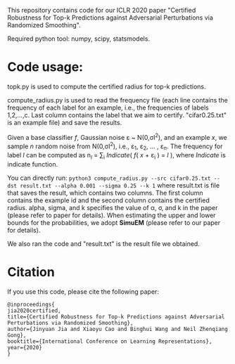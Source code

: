 This repository contains code for our ICLR 2020 paper "Certified Robustness for Top-k Predictions against Adversarial Perturbations via Randomized Smoothing".

Required python tool: numpy, scipy, statsmodels. 

# Code usage: 

topk.py is used to compute the certified radius for top-k predictions. 

compute_radius.py is used to read the frequency file (each line contains the frequency of each label for an example, i.e., the frequencies of labels 1,2,...,c. Last column contains the label that we aim to certify. "cifar0.25.txt" is an example file) and save the results. 

Given a base classifier _f_, Gaussian noise &epsilon; ~ N(0,&sigma;I<sup>2</sup>), and an example _x_, we sample _n_ random noise from N(0,&sigma;I<sup>2</sup>), i.e., &epsilon;<sub>1</sub>, &epsilon;<sub>2</sub>, ... , &epsilon;<sub>_n_</sub>. The frequency for label _l_ can be computed as n<sub>_l_</sub> = &sum;<sub>i</sub> _Indicate_( _f_( _x_ + &epsilon;<sub>i</sub> ) = _l_ ), where _Indicate_ is indicate function. 

You can directly run:
``` python3 compute_radius.py --src cifar0.25.txt --dst result.txt --alpha 0.001 --sigma 0.25 --k 1 ``` 
where result.txt is file that saves the result, which contains two columns. The first column contains the example id and the second column contains the certified radius. alpha, sigma, and k specifies the value of &alpha;, &sigma;, and k in the paper (please refer to paper for details). When estimating the upper and lower bounds for the probabilities, we adopt <b>SimuEM</b> (please refer to our paper for details).

We also ran the code and "result.txt" is the result file we obtained. 

# Citation 

If you use this code, please cite the following paper: 

```
@inproceedings{
jia2020certified,
title={Certified Robustness for Top-k Predictions against Adversarial Perturbations via Randomized Smoothing},
author={Jinyuan Jia and Xiaoyu Cao and Binghui Wang and Neil Zhenqiang Gong},
booktitle={International Conference on Learning Representations},
year={2020}
}
```
